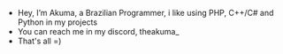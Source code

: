 - Hey, I’m Akuma, a Brazilian Programmer, i like using PHP, C++/C# and Python in my projects
- You can reach me in my discord, theakuma_
- That's all =)
